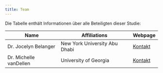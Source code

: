 ```yaml
---
title: Team
---
```


Die Tabelle enthält Informationen über alle Beteiligten dieser Studie:

| Name      | Affiliations| Webpage       |
| --------- | ----------- | ------------- |
| Dr. Jocelyn Belanger| New York University Abu Dhabi| [Kontakt](https://nyuad.nyu.edu/en/academics/divisions/science/faculty/jocelyn-belanger.html)|
| Dr. Michelle vanDellen | University of Georgia| [Kontakt](https://psychology.uga.edu/directory/people/michelle-vandellen)|
